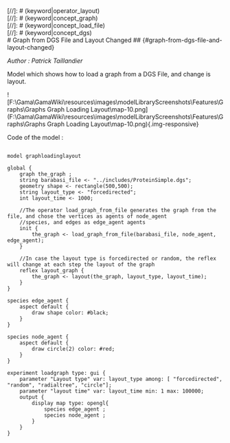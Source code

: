 [//]: # (keyword|operator_load_graph_from_file)
<div class='gama-keyword-style' id ='201_0_378_operator-load-graph-from-file'></div>
[//]: # (keyword|operator_layout)
<div class='gama-keyword-style' id ='201_1_371_operator-layout'></div>
[//]: # (keyword|concept_graph)
<div class='gama-keyword-style' id ='201_2_47_concept-graph'></div>
[//]: # (keyword|concept_load_file)
<div class='gama-keyword-style' id ='201_3_65_concept-load-file'></div>
[//]: # (keyword|concept_dgs)
<div class='gama-keyword-style' id ='201_4_31_concept-dgs'></div>
# Graph from DGS File and Layout Changed ## {#graph-from-dgs-file-and-layout-changed}


_Author : Patrick Taillandier_

Model which shows how to load a graph from a DGS File, and change is layout. 


![F:\Gama\GamaWiki\resources\images\modelLibraryScreenshots\Features\Graphs\Graphs Graph Loading Layout\map-10.png](F:\Gama\GamaWiki\resources\images\modelLibraryScreenshots\Features\Graphs\Graphs Graph Loading Layout\map-10.png){.img-responsive}

Code of the model : 

```

model graphloadinglayout

global {
	graph the_graph ;
	string barabasi_file <- "../includes/ProteinSimple.dgs";
	geometry shape <- rectangle(500,500);
	string layout_type <- "forcedirected";
	int layout_time <- 1000;
	
	//The operator load_graph_from_file generates the graph from the file, and chose the vertices as agents of node_agent 
	//species, and edges as edge_agent agents
	init {
		the_graph <- load_graph_from_file(barabasi_file, node_agent, edge_agent);
	}
	
	//In case the layout type is forcedirected or random, the reflex will change at each step the layout of the graph
	reflex layout_graph {
		the_graph <- layout(the_graph, layout_type, layout_time);
	}
}

species edge_agent {
	aspect default {	
		draw shape color: #black;
	}
}

species node_agent {
	aspect default {	
		draw circle(2) color: #red;
	}
}

experiment loadgraph type: gui {
	parameter "Layout type" var: layout_type among: [ "forcedirected", "random", "radialtree", "circle"];
	parameter "layout time" var: layout_time min: 1 max: 100000;
	output {
		display map type: opengl{
			species edge_agent ;
			species node_agent ;
		}
	}
}
```